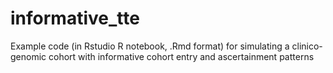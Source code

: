 # informative_tte

Example code (in Rstudio R notebook, .Rmd format) for simulating a clinico-genomic cohort with informative cohort entry and ascertainment patterns
